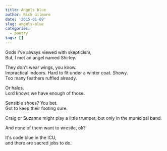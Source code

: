 ```yaml
---
title: Angels blue
author: Rick Gilmore
date: '2015-01-09'
slug: angels-blue
categories:
  - poetry
tags: []
---
```


<p>Gods I've always viewed with skepticism,</br>
But, I met an angel named Shirley.</p>

<p>They don't wear wings, you know.</br>
Impractical indoors. Hard to fit under a winter coat. Showy.</br>
Too many feathers ruffled already.</p>

<p>Or halos.</br>
Lord knows we have enough of those.</p>

<p>Sensible shoes? You bet.</br>
Got to keep their footing sure.</p>

<p>Craig or Suzanne might play a little trumpet, but only in the municipal band.</p>

<p>And none of them want to wrestle, ok?</p>

<p>It's code blue in the ICU,</br>
and there are sacred jobs to do.</p>
